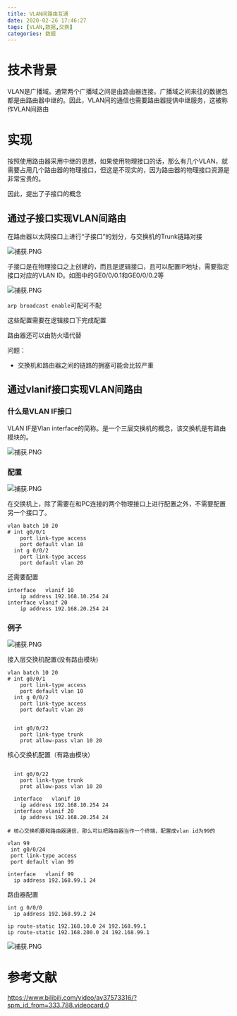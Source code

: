 ```yaml
---
title: VLAN间路由互通
date: 2020-02-26 17:46:27
tags: [VLAN,数据,交换]
categories: 数据
---
```

<meta name="referrer" content="no-referrer" />

# 技术背景
VLAN是广播域。通常两个广播域之间是由路由器连接。广播域之间来往的数据包都是由路由器中继的。因此，VLAN间的通信也需要路由器提供中继服务，这被称作VLAN间路由

# 实现

按照使用路由器采用中继的思想，如果使用物理接口的话，那么有几个VLAN，就需要占用几个路由器的物理接口，但这是不现实的，因为路由器的物理接口资源是非常宝贵的。

因此，提出了子接口的概念

## 通过子接口实现VLAN间路由

在路由器以太网接口上进行“子接口”的划分，与交换机的Trunk链路对接

![捕获.PNG](http://ww1.sinaimg.cn/large/006eDJDNly1gcard6588tj30gc07hq5e.jpg)

子接口是在物理接口之上创建的，而且是逻辑接口，且可以配置IP地址，需要指定接口对应的VLAN ID。如图中的GE0/0/0.1和GE0/0/0.2等

![捕获.PNG](http://ww1.sinaimg.cn/large/006eDJDNly1gcarimck47j30i00aw42a.jpg)

`arp broadcast enable`可配可不配

这些配置需要在逻辑接口下完成配置 

路由器还可以由防火墙代替


问题：
* 交换机和路由器之间的链路的拥塞可能会比较严重



## 通过vlanif接口实现VLAN间路由


### 什么是VLAN IF接口

VLAN IF是Vlan interface的简称。是一个三层交换机的概念，该交换机是有路由模块的。

![捕获.PNG](http://ww1.sinaimg.cn/large/006eDJDNly1gcas1353v4j30g50ahq6n.jpg)

### 配置

![捕获.PNG](http://ww1.sinaimg.cn/large/006eDJDNly1gcasm5nz0oj307c09g3zo.jpg)

在交换机上，除了需要在和PC连接的两个物理接口上进行配置之外，不需要配置另一个接口了。
```
vlan batch 10 20
# int g0/0/1 
    port link-type access
    port default vlan 10
  int g 0/0/2
    port link-type access
    port default vlan 20    
```
还需要配置

```
interface   vlanif 10
    ip address 192.168.10.254 24
interface vlanif 20
    ip address 192.168.20.254 24
```


### 例子

![捕获.PNG](http://ww1.sinaimg.cn/large/006eDJDNly1gcataaaljfj30f108ndhq.jpg)


接入层交换机配置(没有路由模块)
```
vlan batch 10 20
# int g0/0/1 
    port link-type access
    port default vlan 10
  int g 0/0/2
    port link-type access
    port default vlan 20  


  int g0/0/22
    port link-type trunk
    prot allow-pass vlan 10 20

```
核心交换机配置（有路由模块）
```

  int g0/0/22
    port link-type trunk
    prot allow-pass vlan 10 20

  interface   vlanif 10
    ip address 192.168.10.254 24
  interface vlanif 20
    ip address 192.168.20.254 24

# 核心交换机要和路由器通信，那么可以把路由器当作一个终端，配置成vlan id为99的

vlan 99
 int g0/0/24
 port link-type access
 port default vlan 99

interface   vlanif 99
  ip address 192.168.99.1 24
```
路由器配置
```
int g 0/0/0
  ip address 192.168.99.2 24

ip route-static 192.168.10.0 24 192.168.99.1
ip route-static 192.168.200.0 24 192.168.99.1
```

![捕获.PNG](http://ww1.sinaimg.cn/large/006eDJDNly1gcats0fb0qj30fu0aowhb.jpg)

# 参考文献
https://www.bilibili.com/video/av37573316/?spm_id_from=333.788.videocard.0
